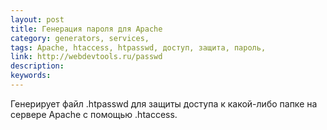 ```yaml
---
layout: post
title: Генерация пароля для Apache
category: generators, services, 
tags: Apache, htaccess, htpasswd, доступ, защита, пароль, 
link: http://webdevtools.ru/passwd
description: 
keywords: 
---
```


<p>Генерирует файл .htpasswd для защиты доступа к какой-либо папке на сервере Apache с помощью .htaccess.</p>
